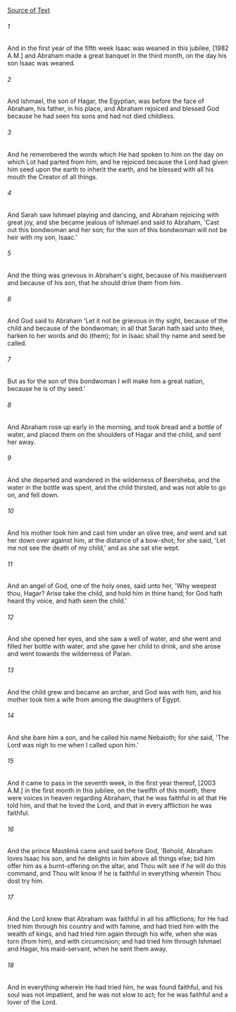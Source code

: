 [Source of Text](https://github.com/scrollmapper/bible_databases_deuterocanonical)

###### 1
And in the first year of the fifth week Isaac was weaned in this jubilee, [1982 A.M.] and Abraham made a great banquet in the third month, on the day his son Isaac was weaned.

###### 2
And Ishmael, the son of Hagar, the Egyptian, was before the face of Abraham, his father, in his place, and Abraham rejoiced and blessed God because he had seen his sons and had not died childless.

###### 3
And he remembered the words which He had spoken to him on the day on which Lot had parted from him, and he rejoiced because the Lord had given him seed upon the earth to inherit the earth, and he blessed with all his mouth the Creator of all things.

###### 4
And Sarah saw Ishmael playing and dancing, and Abraham rejoicing with great joy, and she became jealous of Ishmael and said to Abraham, 'Cast out this bondwoman and her son; for the son of this bondwoman will not be heir with my son, Isaac.'

###### 5
And the thing was grievous in Abraham's sight, because of his maidservant and because of his son, that he should drive them from him.

###### 6
And God said to Abraham 'Let it not be grievous in thy sight, because of the child and because of the bondwoman; in all that Sarah hath said unto thee, harken to her words and do (them); for in Isaac shall thy name and seed be called.

###### 7
But as for the son of this bondwoman I will make him a great nation, because he is of thy seed.'

###### 8
And Abraham rose up early in the morning, and took bread and a bottle of water, and placed them on the shoulders of Hagar and the child, and sent her away.

###### 9
And she departed and wandered in the wilderness of Beersheba, and the water in the bottle was spent, and the child thirsted, and was not able to go on, and fell down.

###### 10
And his mother took him and cast him under an olive tree, and went and sat her down over against him, at the distance of a bow-shot; for she said, 'Let me not see the death of my child,' and as she sat she wept.

###### 11
And an angel of God, one of the holy ones, said unto her, 'Why weepest thou, Hagar? Arise take the child, and hold him in thine hand; for God hath heard thy voice, and hath seen the child.'

###### 12
And she opened her eyes, and she saw a well of water, and she went and filled her bottle with water, and she gave her child to drink, and she arose and went towards the wilderness of Paran.

###### 13
And the child grew and became an archer, and God was with him, and his mother took him a wife from among the daughters of Egypt.

###### 14
And she bare him a son, and he called his name Nebaioth; for she said, 'The Lord was nigh to me when I called upon him.'

###### 15
And it came to pass in the seventh week, in the first year thereof, [2003 A.M.] in the first month in this jubilee, on the twelfth of this month, there were voices in heaven regarding Abraham, that he was faithful in all that He told him, and that he loved the Lord, and that in every affliction he was faithful.

###### 16
And the prince Mastêmâ came and said before God, 'Behold, Abraham loves Isaac his son, and he delights in him above all things else; bid him offer him as a burnt-offering on the altar, and Thou wilt see if he will do this command, and Thou wilt know if he is faithful in everything wherein Thou dost try him.

###### 17
And the Lord knew that Abraham was faithful in all his afflictions; for He had tried him through his country and with famine, and had tried him with the wealth of kings, and had tried him again through his wife, when she was torn (from him), and with circumcision; and had tried him through Ishmael and Hagar, his maid-servant, when he sent them away.

###### 18
And in everything wherein He had tried him, he was found faithful, and his soul was not impatient, and he was not slow to act; for he was faithful and a lover of the Lord.